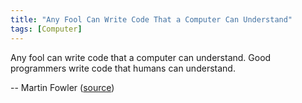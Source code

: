 ```yaml
---
title: "Any Fool Can Write Code That a Computer Can Understand"
tags: [Computer]
---
```


Any fool can write code that a computer can understand. Good programmers write code that humans can understand.

-- Martin Fowler ([source][source])

[source]: https://en.wikiquote.org/wiki/Martin_Fowler
